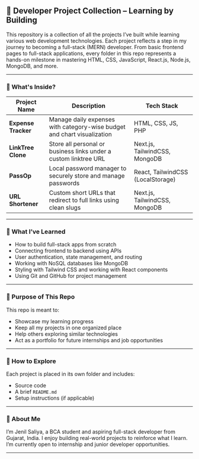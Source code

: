 ## 📁 Developer Project Collection – Learning by Building

This repository is a collection of all the projects I’ve built while learning various web development technologies. Each project reflects a step in my journey to becoming a full-stack (MERN) developer. From basic frontend pages to full-stack applications, every folder in this repo represents a hands-on milestone in mastering HTML, CSS, JavaScript, React.js, Node.js, MongoDB, and more.

---

### 🚀 What's Inside?

| Project Name        | Description                                                             | Tech Stack                        |
| ------------------- | ----------------------------------------------------------------------- | --------------------------------- |
| **Expense Tracker** | Manage daily expenses with category-wise budget and chart visualization | HTML, CSS, JS, PHP                |
| **LinkTree Clone**  | Store all personal or business links under a custom linktree URL        | Next.js, TailwindCSS, MongoDB     |
| **PassOp**          | Local password manager to securely store and manage passwords           | React, TailwindCSS (LocalStorage) |
| **URL Shortener**   | Custom short URLs that redirect to full links using clean slugs         | Next.js, TailwindCSS, MongoDB     |

---

### 🧠 What I’ve Learned

* How to build full-stack apps from scratch
* Connecting frontend to backend using APIs
* User authentication, state management, and routing
* Working with NoSQL databases like MongoDB
* Styling with Tailwind CSS and working with React components
* Using Git and GitHub for project management

---

### 🎯 Purpose of This Repo

This repo is meant to:

* Showcase my learning progress
* Keep all my projects in one organized place
* Help others exploring similar technologies
* Act as a portfolio for future internships and job opportunities

---

### 📌 How to Explore

Each project is placed in its own folder and includes:

* Source code
* A brief `README.md`
* Setup instructions (if applicable)

---

### 💼 About Me

I’m Jenil Saliya, a BCA student and aspiring full-stack developer from Gujarat, India. I enjoy building real-world projects to reinforce what I learn. I’m currently open to internship and junior developer opportunities.

---
